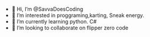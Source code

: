 - 👋 Hi, I’m @SavvaDoesCoding
- 👀 I’m interested in proggraming,karting, Sneak energy.
- 🌱 I’m currently learning python. C#
- 💞️ I’m looking to collaborate on flipper zero code


<!---
SavvaDoesCoding/SavvaDoesCoding is a ✨ special ✨ repository because its `README.md` (this file) appears on your GitHub profile.
You can click the Preview link to take a look at your changes.
--->
